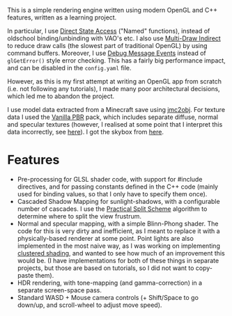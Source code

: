This is a simple rendering engine written using modern OpenGL and C++ features, written as a learning project. 

In particular, I use [Direct State Access](https://github.com/fendevel/Guide-to-Modern-OpenGL-Functions) ("Named" functions), instead of oldschool binding/unbinding with VAO's etc. 
I also use [Multi-Draw Indirect](https://ktstephano.github.io/rendering/opengl/mdi) to reduce draw calls (the slowest part of traditional OpenGL) by using command buffers.
Moreover, I use [Debug Message Events](https://www.khronos.org/opengl/wiki/Debug_Output) instead of `glGetError()` style error checking. This has a fairly big performance impact,
and can be disabled in the `config.yaml` file.

However, as this is my first attempt at writing an OpenGL app from scratch (i.e. not following any tutorials), I made many poor architectural decisions, which led me to abandon the
project.

I use model data extracted from a Minecraft save using [jmc2obj](https://github.com/jmc2obj/j-mc-2-obj). For texture data I used the [Vanilla PBR](https://www.curseforge.com/minecraft/texture-packs/vanilla-pbr) pack, 
which includes separate diffuse, normal and specular textures (however, I realised at some point that I interpret this data incorrectly, see [here](https://shaderlabs.org/wiki/LabPBR_Material_Standard)).
I got the skybox from [here](https://freestylized.com/skybox/sky_clouds_09/).

# Features

- Pre-processing for GLSL shader code, with support for #include directives, and for passing constants defined in the C++ code (mainly used for binding values, so that I only have to specify them once).
- Cascaded Shadow Mapping for sunlight-shadows, with a configurable number of cascades. I use the
[Practical Split Scheme](https://developer.nvidia.com/gpugems/gpugems3/part-ii-light-and-shadows/chapter-10-parallel-split-shadow-maps-programmable-gpus)
algorithm to determine where to split the view frustrum.
- Normal and specular mapping, with a simple Blinn-Phong shader. The code for this is very dirty and inefficient, as I meant to replace it with a physically-based renderer at some point.
Point lights are also implemented in the most naive way, as I was working on implementing [clustered shading](https://www.aortiz.me/2018/12/21/CG.html), and wanted to see how much of an improvement this would be.
(I have implementations for both of these things in separate projects, but those are based on tutorials, so I did not want to copy-paste them).
- HDR rendering, with tone-mapping (and gamma-correction) in a separate screen-space pass.
- Standard WASD + Mouse camera controls (+ Shift/Space to go down/up, and scroll-wheel to adjust move speed).

